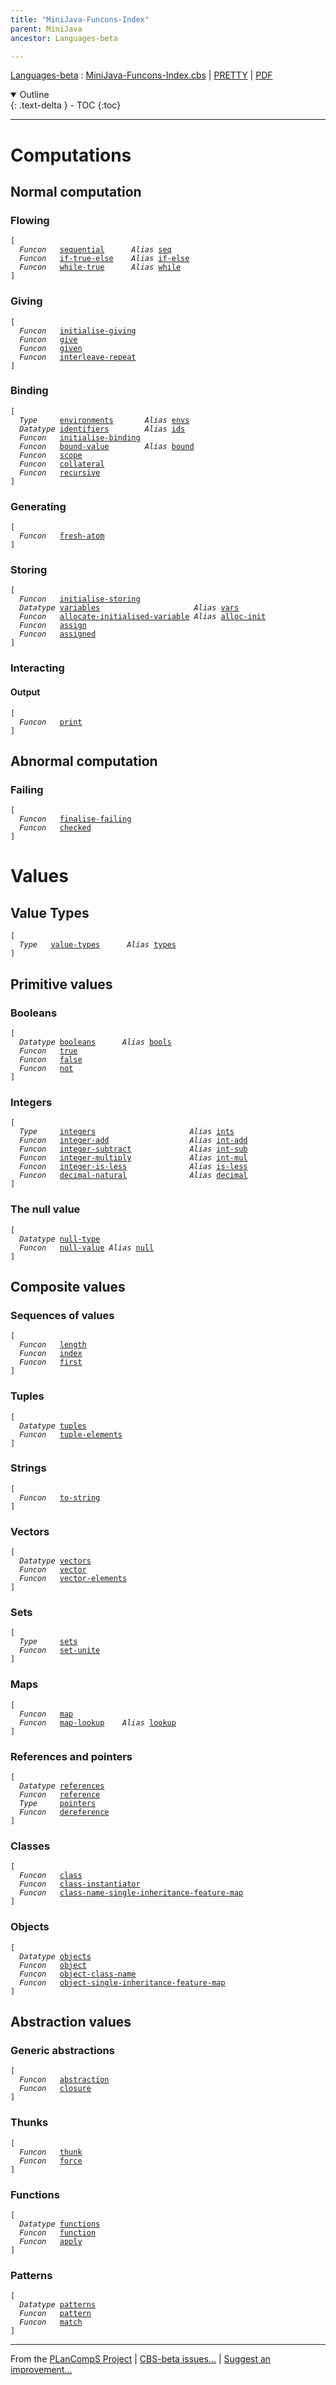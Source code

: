 ```yaml
---
title: "MiniJava-Funcons-Index"
parent: MiniJava
ancestor: Languages-beta

---
```


[Languages-beta] : [MiniJava-Funcons-Index.cbs] \| [PRETTY] \| [PDF]

<details open markdown="block">
  <summary>
    Outline
  </summary>
  {: .text-delta }
- TOC
{:toc}
</details>

----
# Computations

## Normal computation

### Flowing
<div class="highlighter-rouge"><pre class="highlight"><code>[
  <i class="keyword">Funcon</i>   <span class="name"><a href="../../../../../Funcons-beta/Computations/Normal/Flowing/index.html#Name_sequential">sequential</a></span>      <i class="keyword">Alias</i> <span class="name"><a href="../../../../../Funcons-beta/Computations/Normal/Flowing/index.html#Name_seq">seq</a></span>
  <i class="keyword">Funcon</i>   <span class="name"><a href="../../../../../Funcons-beta/Computations/Normal/Flowing/index.html#Name_if-true-else">if-true-else</a></span>    <i class="keyword">Alias</i> <span class="name"><a href="../../../../../Funcons-beta/Computations/Normal/Flowing/index.html#Name_if-else">if-else</a></span>
  <i class="keyword">Funcon</i>   <span class="name"><a href="../../../../../Funcons-beta/Computations/Normal/Flowing/index.html#Name_while-true">while-true</a></span>      <i class="keyword">Alias</i> <span class="name"><a href="../../../../../Funcons-beta/Computations/Normal/Flowing/index.html#Name_while">while</a></span>
]</code></pre></div>


### Giving
<div class="highlighter-rouge"><pre class="highlight"><code>[
  <i class="keyword">Funcon</i>   <span class="name"><a href="../../../../../Funcons-beta/Computations/Normal/Giving/index.html#Name_initialise-giving">initialise-giving</a></span>
  <i class="keyword">Funcon</i>   <span class="name"><a href="../../../../../Funcons-beta/Computations/Normal/Giving/index.html#Name_give">give</a></span>
  <i class="keyword">Funcon</i>   <span class="name"><a href="../../../../../Funcons-beta/Computations/Normal/Giving/index.html#Name_given">given</a></span>
  <i class="keyword">Funcon</i>   <span class="name"><a href="../../../../../Funcons-beta/Computations/Normal/Giving/index.html#Name_interleave-repeat">interleave-repeat</a></span>
]</code></pre></div>


### Binding
<div class="highlighter-rouge"><pre class="highlight"><code>[
  <i class="keyword">Type</i>     <span class="name"><a href="../../../../../Funcons-beta/Computations/Normal/Binding/index.html#Name_environments">environments</a></span>       <i class="keyword">Alias</i> <span class="name"><a href="../../../../../Funcons-beta/Computations/Normal/Binding/index.html#Name_envs">envs</a></span>
  <i class="keyword">Datatype</i> <span class="name"><a href="../../../../../Funcons-beta/Computations/Normal/Binding/index.html#Name_identifiers">identifiers</a></span>        <i class="keyword">Alias</i> <span class="name"><a href="../../../../../Funcons-beta/Computations/Normal/Binding/index.html#Name_ids">ids</a></span>
  <i class="keyword">Funcon</i>   <span class="name"><a href="../../../../../Funcons-beta/Computations/Normal/Binding/index.html#Name_initialise-binding">initialise-binding</a></span>
  <i class="keyword">Funcon</i>   <span class="name"><a href="../../../../../Funcons-beta/Computations/Normal/Binding/index.html#Name_bound-value">bound-value</a></span>        <i class="keyword">Alias</i> <span class="name"><a href="../../../../../Funcons-beta/Computations/Normal/Binding/index.html#Name_bound">bound</a></span>
  <i class="keyword">Funcon</i>   <span class="name"><a href="../../../../../Funcons-beta/Computations/Normal/Binding/index.html#Name_scope">scope</a></span>
  <i class="keyword">Funcon</i>   <span class="name"><a href="../../../../../Funcons-beta/Computations/Normal/Binding/index.html#Name_collateral">collateral</a></span>
  <i class="keyword">Funcon</i>   <span class="name"><a href="../../../../../Funcons-beta/Computations/Normal/Binding/index.html#Name_recursive">recursive</a></span>
]</code></pre></div>


### Generating
<div class="highlighter-rouge"><pre class="highlight"><code>[
  <i class="keyword">Funcon</i>   <span class="name"><a href="../../../../../Funcons-beta/Computations/Normal/Generating/index.html#Name_fresh-atom">fresh-atom</a></span>
]</code></pre></div>


### Storing
<div class="highlighter-rouge"><pre class="highlight"><code>[
  <i class="keyword">Funcon</i>   <span class="name"><a href="../../../../../Funcons-beta/Computations/Normal/Storing/index.html#Name_initialise-storing">initialise-storing</a></span>
  <i class="keyword">Datatype</i> <span class="name"><a href="../../../../../Funcons-beta/Computations/Normal/Storing/index.html#Name_variables">variables</a></span>                     <i class="keyword">Alias</i> <span class="name"><a href="../../../../../Funcons-beta/Computations/Normal/Storing/index.html#Name_vars">vars</a></span>
  <i class="keyword">Funcon</i>   <span class="name"><a href="../../../../../Funcons-beta/Computations/Normal/Storing/index.html#Name_allocate-initialised-variable">allocate-initialised-variable</a></span> <i class="keyword">Alias</i> <span class="name"><a href="../../../../../Funcons-beta/Computations/Normal/Storing/index.html#Name_alloc-init">alloc-init</a></span>
  <i class="keyword">Funcon</i>   <span class="name"><a href="../../../../../Funcons-beta/Computations/Normal/Storing/index.html#Name_assign">assign</a></span>
  <i class="keyword">Funcon</i>   <span class="name"><a href="../../../../../Funcons-beta/Computations/Normal/Storing/index.html#Name_assigned">assigned</a></span>
]</code></pre></div>


### Interacting

#### Output
<div class="highlighter-rouge"><pre class="highlight"><code>[
  <i class="keyword">Funcon</i>   <span class="name"><a href="../../../../../Funcons-beta/Computations/Normal/Interacting/index.html#Name_print">print</a></span>
]</code></pre></div>


## Abnormal computation

### Failing
<div class="highlighter-rouge"><pre class="highlight"><code>[
  <i class="keyword">Funcon</i>   <span class="name"><a href="../../../../../Funcons-beta/Computations/Abnormal/Failing/index.html#Name_finalise-failing">finalise-failing</a></span>
  <i class="keyword">Funcon</i>   <span class="name"><a href="../../../../../Funcons-beta/Computations/Abnormal/Failing/index.html#Name_checked">checked</a></span>
]</code></pre></div>


# Values

## Value Types
<div class="highlighter-rouge"><pre class="highlight"><code>[
  <i class="keyword">Type</i>   <span class="name"><a href="../../../../../Funcons-beta/Values/Value-Types/index.html#Name_value-types">value-types</a></span>      <i class="keyword">Alias</i> <span class="name"><a href="../../../../../Funcons-beta/Values/Value-Types/index.html#Name_types">types</a></span>
]</code></pre></div>


## Primitive values

### Booleans
<div class="highlighter-rouge"><pre class="highlight"><code>[
  <i class="keyword">Datatype</i> <span class="name"><a href="../../../../../Funcons-beta/Values/Primitive/Booleans/index.html#Name_booleans">booleans</a></span>      <i class="keyword">Alias</i> <span class="name"><a href="../../../../../Funcons-beta/Values/Primitive/Booleans/index.html#Name_bools">bools</a></span>
  <i class="keyword">Funcon</i>   <span class="name"><a href="../../../../../Funcons-beta/Values/Primitive/Booleans/index.html#Name_true">true</a></span>
  <i class="keyword">Funcon</i>   <span class="name"><a href="../../../../../Funcons-beta/Values/Primitive/Booleans/index.html#Name_false">false</a></span>
  <i class="keyword">Funcon</i>   <span class="name"><a href="../../../../../Funcons-beta/Values/Primitive/Booleans/index.html#Name_not">not</a></span>
]</code></pre></div>


### Integers
<div class="highlighter-rouge"><pre class="highlight"><code>[
  <i class="keyword">Type</i>     <span class="name"><a href="../../../../../Funcons-beta/Values/Primitive/Integers/index.html#Name_integers">integers</a></span>                     <i class="keyword">Alias</i> <span class="name"><a href="../../../../../Funcons-beta/Values/Primitive/Integers/index.html#Name_ints">ints</a></span>
  <i class="keyword">Funcon</i>   <span class="name"><a href="../../../../../Funcons-beta/Values/Primitive/Integers/index.html#Name_integer-add">integer-add</a></span>                  <i class="keyword">Alias</i> <span class="name"><a href="../../../../../Funcons-beta/Values/Primitive/Integers/index.html#Name_int-add">int-add</a></span>
  <i class="keyword">Funcon</i>   <span class="name"><a href="../../../../../Funcons-beta/Values/Primitive/Integers/index.html#Name_integer-subtract">integer-subtract</a></span>             <i class="keyword">Alias</i> <span class="name"><a href="../../../../../Funcons-beta/Values/Primitive/Integers/index.html#Name_int-sub">int-sub</a></span>
  <i class="keyword">Funcon</i>   <span class="name"><a href="../../../../../Funcons-beta/Values/Primitive/Integers/index.html#Name_integer-multiply">integer-multiply</a></span>             <i class="keyword">Alias</i> <span class="name"><a href="../../../../../Funcons-beta/Values/Primitive/Integers/index.html#Name_int-mul">int-mul</a></span>
  <i class="keyword">Funcon</i>   <span class="name"><a href="../../../../../Funcons-beta/Values/Primitive/Integers/index.html#Name_integer-is-less">integer-is-less</a></span>              <i class="keyword">Alias</i> <span class="name"><a href="../../../../../Funcons-beta/Values/Primitive/Integers/index.html#Name_is-less">is-less</a></span>
  <i class="keyword">Funcon</i>   <span class="name"><a href="../../../../../Funcons-beta/Values/Primitive/Integers/index.html#Name_decimal-natural">decimal-natural</a></span>              <i class="keyword">Alias</i> <span class="name"><a href="../../../../../Funcons-beta/Values/Primitive/Integers/index.html#Name_decimal">decimal</a></span>
]</code></pre></div>


### The null value

<div class="highlighter-rouge"><pre class="highlight"><code>[
  <i class="keyword">Datatype</i> <span class="name"><a href="../../../../../Funcons-beta/Values/Primitive/Null/index.html#Name_null-type">null-type</a></span>
  <i class="keyword">Funcon</i>   <span class="name"><a href="../../../../../Funcons-beta/Values/Primitive/Null/index.html#Name_null-value">null-value</a></span> <i class="keyword">Alias</i> <span class="name"><a href="../../../../../Funcons-beta/Values/Primitive/Null/index.html#Name_null">null</a></span>
]</code></pre></div>


## Composite values

### Sequences of values
<div class="highlighter-rouge"><pre class="highlight"><code>[
  <i class="keyword">Funcon</i>   <span class="name"><a href="../../../../../Funcons-beta/Values/Composite/Sequences/index.html#Name_length">length</a></span>
  <i class="keyword">Funcon</i>   <span class="name"><a href="../../../../../Funcons-beta/Values/Composite/Sequences/index.html#Name_index">index</a></span>
  <i class="keyword">Funcon</i>   <span class="name"><a href="../../../../../Funcons-beta/Values/Composite/Sequences/index.html#Name_first">first</a></span>
]</code></pre></div>


### Tuples
<div class="highlighter-rouge"><pre class="highlight"><code>[
  <i class="keyword">Datatype</i> <span class="name"><a href="../../../../../Funcons-beta/Values/Composite/Tuples/index.html#Name_tuples">tuples</a></span>
  <i class="keyword">Funcon</i>   <span class="name"><a href="../../../../../Funcons-beta/Values/Composite/Tuples/index.html#Name_tuple-elements">tuple-elements</a></span>
]</code></pre></div>


### Strings
<div class="highlighter-rouge"><pre class="highlight"><code>[
  <i class="keyword">Funcon</i>   <span class="name"><a href="../../../../../Funcons-beta/Values/Composite/Strings/index.html#Name_to-string">to-string</a></span>
]</code></pre></div>


### Vectors
<div class="highlighter-rouge"><pre class="highlight"><code>[
  <i class="keyword">Datatype</i> <span class="name"><a href="../../../../../Funcons-beta/Values/Composite/Vectors/index.html#Name_vectors">vectors</a></span>
  <i class="keyword">Funcon</i>   <span class="name"><a href="../../../../../Funcons-beta/Values/Composite/Vectors/index.html#Name_vector">vector</a></span>
  <i class="keyword">Funcon</i>   <span class="name"><a href="../../../../../Funcons-beta/Values/Composite/Vectors/index.html#Name_vector-elements">vector-elements</a></span>
]</code></pre></div>


### Sets
<div class="highlighter-rouge"><pre class="highlight"><code>[
  <i class="keyword">Type</i>     <span class="name"><a href="../../../../../Funcons-beta/Values/Composite/Sets/index.html#Name_sets">sets</a></span>
  <i class="keyword">Funcon</i>   <span class="name"><a href="../../../../../Funcons-beta/Values/Composite/Sets/index.html#Name_set-unite">set-unite</a></span>
]</code></pre></div>


### Maps
<div class="highlighter-rouge"><pre class="highlight"><code>[
  <i class="keyword">Funcon</i>   <span class="name"><a href="../../../../../Funcons-beta/Values/Composite/Maps/index.html#Name_map">map</a></span>
  <i class="keyword">Funcon</i>   <span class="name"><a href="../../../../../Funcons-beta/Values/Composite/Maps/index.html#Name_map-lookup">map-lookup</a></span>    <i class="keyword">Alias</i> <span class="name"><a href="../../../../../Funcons-beta/Values/Composite/Maps/index.html#Name_lookup">lookup</a></span>
]</code></pre></div>


### References and pointers
<div class="highlighter-rouge"><pre class="highlight"><code>[
  <i class="keyword">Datatype</i> <span class="name"><a href="../../../../../Funcons-beta/Values/Composite/References/index.html#Name_references">references</a></span>
  <i class="keyword">Funcon</i>   <span class="name"><a href="../../../../../Funcons-beta/Values/Composite/References/index.html#Name_reference">reference</a></span>
  <i class="keyword">Type</i>     <span class="name"><a href="../../../../../Funcons-beta/Values/Composite/References/index.html#Name_pointers">pointers</a></span>
  <i class="keyword">Funcon</i>   <span class="name"><a href="../../../../../Funcons-beta/Values/Composite/References/index.html#Name_dereference">dereference</a></span>
]</code></pre></div>


### Classes
<div class="highlighter-rouge"><pre class="highlight"><code>[
  <i class="keyword">Funcon</i>   <span class="name"><a href="../../../../../Funcons-beta/Values/Composite/Classes/index.html#Name_class">class</a></span>
  <i class="keyword">Funcon</i>   <span class="name"><a href="../../../../../Funcons-beta/Values/Composite/Classes/index.html#Name_class-instantiator">class-instantiator</a></span>
  <i class="keyword">Funcon</i>   <span class="name"><a href="../../../../../Funcons-beta/Values/Composite/Classes/index.html#Name_class-name-single-inheritance-feature-map">class-name-single-inheritance-feature-map</a></span>
]</code></pre></div>


### Objects
<div class="highlighter-rouge"><pre class="highlight"><code>[
  <i class="keyword">Datatype</i> <span class="name"><a href="../../../../../Funcons-beta/Values/Composite/Objects/index.html#Name_objects">objects</a></span>
  <i class="keyword">Funcon</i>   <span class="name"><a href="../../../../../Funcons-beta/Values/Composite/Objects/index.html#Name_object">object</a></span>
  <i class="keyword">Funcon</i>   <span class="name"><a href="../../../../../Funcons-beta/Values/Composite/Objects/index.html#Name_object-class-name">object-class-name</a></span>
  <i class="keyword">Funcon</i>   <span class="name"><a href="../../../../../Funcons-beta/Values/Composite/Objects/index.html#Name_object-single-inheritance-feature-map">object-single-inheritance-feature-map</a></span>
]</code></pre></div>


## Abstraction values

### Generic abstractions
<div class="highlighter-rouge"><pre class="highlight"><code>[
  <i class="keyword">Funcon</i>   <span class="name"><a href="../../../../../Funcons-beta/Values/Abstraction/Generic/index.html#Name_abstraction">abstraction</a></span>
  <i class="keyword">Funcon</i>   <span class="name"><a href="../../../../../Funcons-beta/Values/Abstraction/Generic/index.html#Name_closure">closure</a></span>
]</code></pre></div>


### Thunks
<div class="highlighter-rouge"><pre class="highlight"><code>[
  <i class="keyword">Funcon</i>   <span class="name"><a href="../../../../../Funcons-beta/Values/Abstraction/Thunks/index.html#Name_thunk">thunk</a></span>
  <i class="keyword">Funcon</i>   <span class="name"><a href="../../../../../Funcons-beta/Values/Abstraction/Thunks/index.html#Name_force">force</a></span>
]</code></pre></div>


### Functions
<div class="highlighter-rouge"><pre class="highlight"><code>[
  <i class="keyword">Datatype</i> <span class="name"><a href="../../../../../Funcons-beta/Values/Abstraction/Functions/index.html#Name_functions">functions</a></span>
  <i class="keyword">Funcon</i>   <span class="name"><a href="../../../../../Funcons-beta/Values/Abstraction/Functions/index.html#Name_function">function</a></span>
  <i class="keyword">Funcon</i>   <span class="name"><a href="../../../../../Funcons-beta/Values/Abstraction/Functions/index.html#Name_apply">apply</a></span>
]</code></pre></div>


### Patterns
<div class="highlighter-rouge"><pre class="highlight"><code>[
  <i class="keyword">Datatype</i> <span class="name"><a href="../../../../../Funcons-beta/Values/Abstraction/Patterns/index.html#Name_patterns">patterns</a></span>
  <i class="keyword">Funcon</i>   <span class="name"><a href="../../../../../Funcons-beta/Values/Abstraction/Patterns/index.html#Name_pattern">pattern</a></span>
  <i class="keyword">Funcon</i>   <span class="name"><a href="../../../../../Funcons-beta/Values/Abstraction/Patterns/index.html#Name_match">match</a></span>
]</code></pre></div>



[Funcons-beta]: /CBS-beta/docs/Funcons-beta
  "FUNCONS-BETA"
[Unstable-Funcons-beta]: /CBS-beta/docs/Unstable-Funcons-beta
  "UNSTABLE-FUNCONS-BETA"
[Languages-beta]: /CBS-beta/docs/Languages-beta
  "LANGUAGES-BETA"
[Unstable-Languages-beta]: /CBS-beta/docs/Unstable-Languages-beta
  "UNSTABLE-LANGUAGES-BETA"
[CBS-beta]: /CBS-beta
  "CBS-BETA"
[MiniJava-Funcons-Index.cbs]: https://github.com/plancomps/CBS-beta/blob/master/Languages-beta/MiniJava/MiniJava-cbs/MiniJava/MiniJava-Funcons-Index/MiniJava-Funcons-Index.cbs
  "CBS SOURCE FILE ON GITHUB"
[PLAIN]: /CBS-beta/docs/Languages-beta/MiniJava/MiniJava-cbs/MiniJava/MiniJava-Funcons-Index
  "CBS SOURCE WEB PAGE"
[PRETTY]: /CBS-beta/math/Languages-beta/MiniJava/MiniJava-cbs/MiniJava/MiniJava-Funcons-Index
  "CBS-KATEX WEB PAGE"
[PDF]: /CBS-beta/math/Languages-beta/MiniJava/MiniJava-cbs/MiniJava/MiniJava-Funcons-Index/MiniJava-Funcons-Index.pdf
  "CBS-LATEX PDF FILE"
[PLanCompS Project]: https://plancomps.github.io
  "PROGRAMMING LANGUAGE COMPONENTS AND SPECIFICATIONS PROJECT HOME PAGE"

____

From the [PLanCompS Project] | [CBS-beta issues...] | [Suggest an improvement...]

[CBS-beta issues...]: https://github.com/plancomps/CBS-beta/issues
   "CBS-BETA ISSUE REPORTS ON GITHUB"
 [Suggest an improvement...]: mailto:plancomps@gmail.com?Subject=CBS-beta%20-%20comment&Body=Re%3A%20CBS-beta%20specification%20at%20MiniJava/MiniJava-Funcons-Index/MiniJava-Funcons-Index.cbs%0A%0AComment/Query/Issue/Suggestion%3A%0A%0A%0ASignature%3A%0A
   "GENERATE AN EMAIL TEMPLATE"
